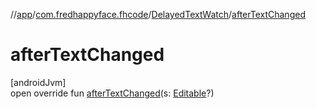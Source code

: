 //[app](../../../index.md)/[com.fredhappyface.fhcode](../index.md)/[DelayedTextWatch](index.md)/[afterTextChanged](after-text-changed.md)

# afterTextChanged

[androidJvm]\
open override fun [afterTextChanged](after-text-changed.md)(s: [Editable](https://developer.android.com/reference/kotlin/android/text/Editable.html)?)
